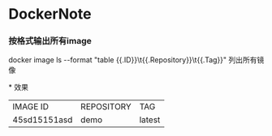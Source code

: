 # DockerNote
<h3>按格式输出所有image</h3>
<p>docker image ls --format "table {{.ID}}\t{{.Repository}}\t{{.Tag}}"  列出所有镜像<p/>
* 效果
<table>
  <tr>
      <td>IMAGE ID</td><td>REPOSITORY </td><td>TAG</td>
  </tr>
    <tr>
      <td>45sd15151asd</td><td>demo </td><td>latest</td>
  </tr>
</table>
